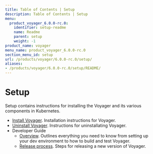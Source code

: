 ```yaml
---
title: Table of Contents | Setup
description: Table of Contents | Setup
menu:
  product_voyager_6.0.0-rc.0:
    identifier: setup-readme
    name: Readme
    parent: setup
    weight: -1
product_name: voyager
menu_name: product_voyager_6.0.0-rc.0
section_menu_id: setup
url: /products/voyager/6.0.0-rc.0/setup/
aliases:
- /products/voyager/6.0.0-rc.0/setup/README/
---
```


# Setup

Setup contains instructions for installing the Voyager and its various components in Kubernetes.

- [Install Voyager](/products/voyager/6.0.0-rc.0/setup/install). Installation instructions for Voyager.
- [Uninstall Voyager](/products/voyager/6.0.0-rc.0/setup/uninstall). Instructions for uninstallating Voyager.
- Developer Guide
  - [Overview](/products/voyager/6.0.0-rc.0/setup/developer-guide/overview). Outlines everything you need to know from setting up your dev environment to how to build and test Voyager.
  - [Release process](/products/voyager/6.0.0-rc.0/setup/developer-guide/release). Steps for releasing a new version of Voyager.
